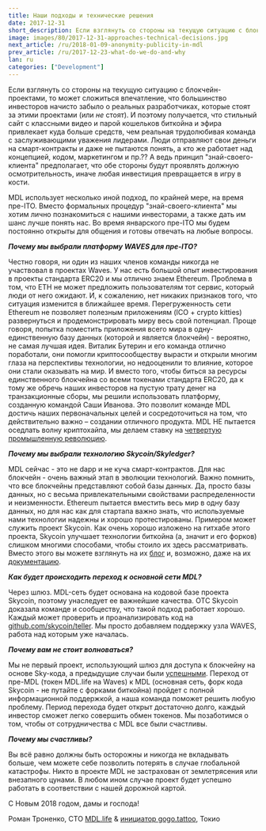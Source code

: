 ```yaml
---
title: Наши подходы и технические решения
date: 2017-12-31
short_description: Если взглянуть со стороны на текущую ситуацию с блокчейн-проектами, то может сложиться впечатление, что большинство инвесторов начисто забыло о реальных разработчиках
image: images/80/2017-12-31-approaches-technical-decisions.jpg
next_article: /ru/2018-01-09-anonymity-publicity-in-mdl
prev_article: /ru/2017-12-23-what-do-we-do-and-why
lan: ru
categories: ["Development"]
---
```


Если взглянуть со стороны на текущую ситуацию с блокчейн-проектами, то может сложиться впечатление, что большинство инвесторов начисто забыло о реальных разработчиках, которые стоят за этими проектами (или *не* стоят). И поэтому получается, что стильный сайт с классными видео и парой кошельков биткойна и эфира привлекает куда больше средств, чем реальная трудолюбивая команда с заслуживающими уважения лидерами. Люди отправляют свои деньги на смарт-контракты и даже не пытаются понять, а кто же работает над концепцией, кодом, маркетингом и пр.?? А ведь принцип "знай-своего-клиента" предполагает, что обе стороны будут проявлять должную осмотрительность, иначе любая инвестиция превращается в игру в кости.

MDL использует несколько иной подход, по крайней мере, на время пре-ITO. Вместо формальных процедур "знай-своего-клиента" мы хотим лично познакомиться с нашими инвесторами, а также дать им шанс лучше понять нас. Во время январского пре-ITO мы будем постоянно открыты для общения и готовы отвечать на любые вопросы.

***Почему мы выбрали платформу WAVES для пре-ITO?***

Честно говоря, ни один из наших членов команды никогда не участвовал в проектах Waves. У нас есть большой опыт инвестирования в проекты стандарта ERC20 и мы отлично знаем Ethereum. Проблема в том, что ETH не может предложить пользователям тот сервис, который люди от него ожидают. И, к сожалению, нет никаких признаков того, что ситуация изменится в ближайшее время.  Перегруженность сети Ethereum не позволяет полезным приложениям (ICO + crypto kitties) развернуться и продемонстрировать миру весь свой потенциал. Проще говоря, попытка поместить приложения всего мира в одну-единственную базу данных (которой и является блокчейн) - вероятно, не самая лучшая идея. Виталик Бутерин и его команда отлично поработали, они помогли криптосообществу вырасти и открыли многим глаза на перспективы технологии, но недооценили то влияние, которое они стали оказывать на мир. И вместо того, чтобы биться за ресурсы единственного блокчейна со всеми токенами стандарта ERC20, да к тому же обречь наших инвесторов на пустую трату денег на транзакционные сборы, мы решили использовать платформу, созданную командой Саши Иванова. Это позволит команде MDL достичь наших первоначальных целей и сосредоточиться на том, что действительно важно – создании отличного продукта. MDL НЕ пытается оседлать волну криптохайпа, мы делаем ставку на [четвертую промышленную революцию](https://ru.wikipedia.org/wiki/%D0%A7%D0%B5%D1%82%D0%B2%D1%91%D1%80%D1%82%D0%B0%D1%8F_%D0%BF%D1%80%D0%BE%D0%BC%D1%8B%D1%88%D0%BB%D0%B5%D0%BD%D0%BD%D0%B0%D1%8F_%D1%80%D0%B5%D0%B2%D0%BE%D0%BB%D1%8E%D1%86%D0%B8%D1%8F).

***Почему мы выбрали технологию Skycoin/Skyledger?***

MDL сейчас - это не dapp и  не куча смарт-контрактов. Для нас блокчейн - очень важный этап в эволюции технологий. Важно помнить, что все блокчейны представляют собой базы данных. Да, просто базы данных, но с весьма привлекательными свойствами распределенности и неизменности. Ethereum пытается вместить весь мир в одну базу данных, но для нас как для стартапа важно знать, что используемые нами  технологии надежны и хорошо протестированы. Примером может служить проект Skycoin. Как очень хорошо изложено на гитхабе этого проекта, Skycoin улучшает технологии биткойна (а, значит и его форков) слишком многими способами, чтобы стоило их здесь рассматривать. Вместо этого вы можете взглянуть на их [блог](https://blog.skycoin.net/ru) и, возможно, даже на их [документацию](https://www.skycoin.net/whitepapers/).

***Как будет происходить переход к основной сети MDL?***

Через шлюз. MDL-сеть будет основана на кодовой базе проекта Skycoin, поэтому унаследует ее важнейшие качества.  OTC Skycoin доказала команде и сообществу, что такой подход работает хорошо. Каждый может проверить и проанализировать код на [github.com/skycoin/teller](https://github.com/MDLlife/teller). Мы просто добавляем поддержку узла WAVES, работа над которым уже началась.

***Почему вам не стоит волноваться?***

Мы не первый проект, использующий шлюз для доступа к блокчейну на основе Sky-кода, а предыдущие случаи были [успешными](https://otc.skycoin.net/). Переход от пре-MDL (токен MDL.life на Waves) к MDL (основная сеть, форк кода Skycoin - не путайте с форками биткойна) пройдет с полной информационной поддержкой, а наша команда поможет решить любую проблему. Период перехода будет открыт достаточно долго, каждый инвестор сможет легко совершить обмен токенов. Мы позаботимся о том, чтобы от сотрудничества с MDL все были счастливы.

***Почему мы счастливы?***

Вы всё равно должны быть осторожны и никогда не вкладывать больше, чем можете себе позволить потерять в случае глобальной катастрофы. Никто в проекте MDL не застрахован от землетрясения или внезапного цунами. В любом ином случае проект будет успешно работать в соответствии с нашей дорожной картой.

С Новым 2018 годом, дамы и господа!

Роман Троненко,  CTO [MDL.life](http://mdl.life/) & [инициатор gogo.tattoo](http://gogo.tattoo/), Токио
